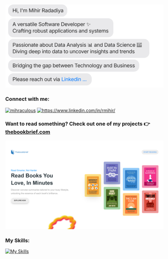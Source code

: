 [![](https://github.com/mihirr007/mihirr007/blob/main/chat.svg)](https://www.linkedin.com/in/rmihir/)

<h3 align="left">Connect with me:</h3>

<p align="left">
<a href="https://twitter.com/mihraculous" target="blank"><img align="center" src="https://raw.githubusercontent.com/rahuldkjain/github-profile-readme-generator/master/src/images/icons/Social/twitter.svg" alt="mihraculous" height="30" width="40" /></a>
<a href="https://www.linkedin.com/in/rmihir/" target="blank"><img align="center" src="https://raw.githubusercontent.com/rahuldkjain/github-profile-readme-generator/master/src/images/icons/Social/linked-in-alt.svg" alt="https://www.linkedin.com/in/rmihir/" height="30" width="40" /></a>
</p>

### Want to read something? Check out one of my projects 👉 [thebookbrief.com](https://thebookbrief.com/)
[![alt text](https://github.com/mihirr007/mihirr007/blob/main/bookbrief-hero-section.png)](https://thebookbrief.com/ "Click to open in a new tab")


<h3 align="left">My Skills:</h3>

[![My Skills](https://skillicons.dev/icons?i=anaconda,angular,aws,azure,bash,bitbucket,bootstrap,c,cassandra,css,discord,django,docker,elasticsearch,fastapi,figma,flask,gcp,git,github,go,graphql,heroku,html,java,jquery,js,kafka,kubernetes,linux,mongodb,mysql,nodejs,npm,opencv,postgres,powershell,py,postman,r,react,regex,selenium,sklearn,tailwind,tensorflow,terraform,ubuntu,vscode,vercel,vue&theme=light)](https://www.linkedin.com/in/rmihir/)
